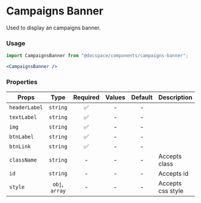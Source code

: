 # Campaigns Banner

Used to display an campaigns banner.

### Usage

```js
import CampaignsBanner from "@docspace/components/campaigns-banner";
```

```jsx
<CampaignsBanner />
```

### Properties

| Props         |      Type      | Required | Values | Default | Description       |
| ------------- | :------------: | :------: | :----: | :-----: | ----------------- |
| `headerLabel` |    `string`    |    ✅    |   -    |    -    |                   |
| `textLabel`   |    `string`    |    ✅    |   -    |    -    |                   |
| `img`         |    `string`    |    ✅    |   -    |    -    |                   |
| `btnLabel`    |    `string`    |    ✅    |   -    |    -    |                   |
| `btnLink`     |    `string`    |    ✅    |   -    |    -    |                   |
| `className`   |    `string`    |    -     |   -    |    -    | Accepts class     |
| `id`          |    `string`    |    -     |   -    |    -    | Accepts id        |
| `style`       | `obj`, `array` |    -     |   -    |    -    | Accepts css style |
